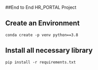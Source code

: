 ##End to End HR_PORTAL Project

## Create an Environment
```
conda create -p venv python==3.8
```
## Install all necessary library
```
pip install -r requirements.txt
```
